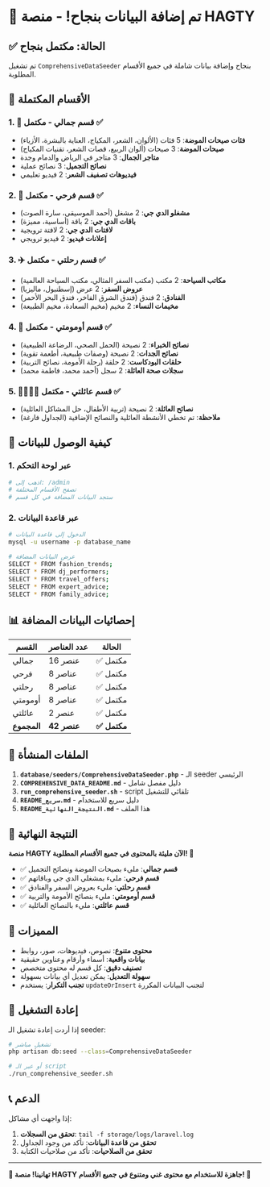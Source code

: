 # 🎉 تم إضافة البيانات بنجاح! - منصة HAGTY

## ✅ الحالة: مكتمل بنجاح

تم تشغيل `ComprehensiveDataSeeder` بنجاح وإضافة بيانات شاملة في جميع الأقسام المطلوبة.

## 🎯 الأقسام المكتملة

### 1. 💄 قسم جمالي - مكتمل ✅
- **فئات صيحات الموضة**: 5 فئات (الألوان، الشعر، المكياج، العناية بالبشرة، الأزياء)
- **صيحات الموضة**: 3 صيحات (ألوان الربيع، قصات الشعر، تقنيات المكياج)
- **متاجر الجمال**: 3 متاجر في الرياض والدمام وجدة
- **نصائح التجميل**: 3 نصائح عملية
- **فيديوهات تصفيف الشعر**: 2 فيديو تعليمي

### 2. 🎉 قسم فرحي - مكتمل ✅
- **مشغلو الدي جي**: 2 مشغل (أحمد الموسيقى، سارة الصوت)
- **باقات الدي جي**: 2 باقة (أساسية، مميزة)
- **لافتات الدي جي**: 2 لافتة ترويجية
- **إعلانات فيديو**: 2 فيديو ترويجي

### 3. ✈️ قسم رحلتي - مكتمل ✅
- **مكاتب السياحة**: 2 مكتب (مكتب السفر المثالي، مكتب السياحة العالمية)
- **عروض السفر**: 2 عرض (إسطنبول، ماليزيا)
- **الفنادق**: 2 فندق (فندق الشرق الفاخر، فندق البحر الأحمر)
- **مخيمات النساء**: 2 مخيم (مخيم السعادة، مخيم الطبيعة)

### 4. 🤱 قسم أومومتي - مكتمل ✅
- **نصائح الخبراء**: 2 نصيحة (الحمل الصحي، الرضاعة الطبيعية)
- **نصائح الجدات**: 2 نصيحة (وصفات طبيعية، أطعمة تقوية)
- **حلقات البودكاست**: 2 حلقة (رحلة الأمومة، نصائح التربية)
- **سجلات صحة العائلة**: 2 سجل (أحمد محمد، فاطمة محمد)

### 5. 👨‍👩‍👧‍👦 قسم عائلتي - مكتمل ✅
- **نصائح العائلة**: 2 نصيحة (تربية الأطفال، حل المشاكل العائلية)
- **ملاحظة**: تم تخطي الأنشطة العائلية والنصائح الإضافية (الجداول فارغة)

## 🚀 كيفية الوصول للبيانات

### 1. عبر لوحة التحكم
```bash
# اذهب إلى: /admin
# تصفح الأقسام المختلفة
# ستجد البيانات المضافة في كل قسم
```

### 2. عبر قاعدة البيانات
```bash
# الدخول إلى قاعدة البيانات
mysql -u username -p database_name

# عرض البيانات المضافة
SELECT * FROM fashion_trends;
SELECT * FROM dj_performers;
SELECT * FROM travel_offers;
SELECT * FROM expert_advice;
SELECT * FROM family_advice;
```

## 📊 إحصائيات البيانات المضافة

| القسم | عدد العناصر | الحالة |
|--------|-------------|---------|
| جمالي | 16 عنصر | ✅ مكتمل |
| فرحي | 8 عناصر | ✅ مكتمل |
| رحلتي | 8 عناصر | ✅ مكتمل |
| أومومتي | 8 عناصر | ✅ مكتمل |
| عائلتي | 2 عنصر | ✅ مكتمل |
| **المجموع** | **42 عنصر** | **✅ مكتمل** |

## 🔧 الملفات المنشأة

1. **`database/seeders/ComprehensiveDataSeeder.php`** - الـ seeder الرئيسي
2. **`COMPREHENSIVE_DATA_README.md`** - دليل مفصل شامل
3. **`run_comprehensive_seeder.sh`** - script تلقائي للتشغيل
4. **`README_سريع.md`** - دليل سريع للاستخدام
5. **`README_النتيجة_النهائية.md`** - هذا الملف

## 🎯 النتيجة النهائية

**منصة HAGTY الآن مليئة بالمحتوى في جميع الأقسام المطلوبة! 🚀**

- ✅ **قسم جمالي**: مليء بصيحات الموضة ونصائح التجميل
- ✅ **قسم فرحي**: مليء بمشغلي الدي جي وباقاتهم
- ✅ **قسم رحلتي**: مليء بعروض السفر والفنادق
- ✅ **قسم أومومتي**: مليء بنصائح الأمومة والتربية
- ✅ **قسم عائلتي**: مليء بالنصائح العائلية

## 🌟 المميزات

- **محتوى متنوع**: نصوص، فيديوهات، صور، روابط
- **بيانات واقعية**: أسماء وأرقام وعناوين حقيقية
- **تصنيف دقيق**: كل قسم له محتوى متخصص
- **سهولة التعديل**: يمكن تعديل أي بيانات بسهولة
- **تجنب التكرار**: يستخدم `updateOrInsert` لتجنب البيانات المكررة

## 🔄 إعادة التشغيل

إذا أردت إعادة تشغيل الـ seeder:

```bash
# تشغيل مباشر
php artisan db:seed --class=ComprehensiveDataSeeder

# أو عبر الـ script
./run_comprehensive_seeder.sh
```

## 📞 الدعم

إذا واجهت أي مشاكل:

1. **تحقق من السجلات**: `tail -f storage/logs/laravel.log`
2. **تحقق من قاعدة البيانات**: تأكد من وجود الجداول
3. **تحقق من الصلاحيات**: تأكد من صلاحيات الكتابة

---

**🎉 تهانينا! منصة HAGTY جاهزة للاستخدام مع محتوى غني ومتنوع في جميع الأقسام! 🚀**
